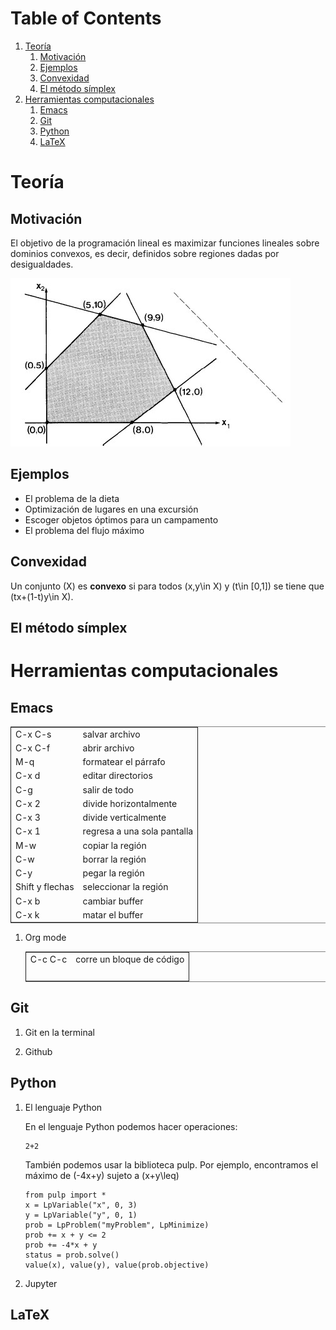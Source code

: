 
# Table of Contents

1.  [Teoría](#orgeec86f3)
    1.  [Motivación](#org682b46f)
    2.  [Ejemplos](#org4173626)
    3.  [Convexidad](#org98fa387)
    4.  [El método símplex](#orgefb0454)
2.  [Herramientas computacionales](#org237195c)
    1.  [Emacs](#orgca100d5)
    2.  [Git](#org571bf09)
    3.  [Python](#org1105e17)
    4.  [LaTeX](#orga3d3282)



<a id="orgeec86f3"></a>

# Teoría


<a id="org682b46f"></a>

## Motivación

El objetivo de la programación lineal es maximizar funciones lineales
sobre dominios convexos, es decir, definidos sobre regiones dadas por
desigualdades.

![img](linear-programming-example-1b.jpg)


<a id="org4173626"></a>

## Ejemplos

-   El problema de la dieta
-   Optimización de lugares en una excursión
-   Escoger objetos óptimos para un campamento
-   El problema del flujo máximo


<a id="org98fa387"></a>

## Convexidad

Un conjunto \(X\) es **convexo** si para todos \(x,y\in X\) y \(t\in
[0,1]\) se tiene que \(tx+(1-t)y\in X\).


<a id="orgefb0454"></a>

## El método símplex


<a id="org237195c"></a>

# Herramientas computacionales


<a id="orgca100d5"></a>

## Emacs

<table border="2" cellspacing="0" cellpadding="6" rules="groups" frame="hsides">


<colgroup>
<col  class="org-left" />

<col  class="org-left" />
</colgroup>
<tbody>
<tr>
<td class="org-left">C-x C-s</td>
<td class="org-left">salvar archivo</td>
</tr>


<tr>
<td class="org-left">C-x C-f</td>
<td class="org-left">abrir archivo</td>
</tr>


<tr>
<td class="org-left">M-q</td>
<td class="org-left">formatear el párrafo</td>
</tr>


<tr>
<td class="org-left">C-x d</td>
<td class="org-left">editar directorios</td>
</tr>


<tr>
<td class="org-left">C-g</td>
<td class="org-left">salir de todo</td>
</tr>


<tr>
<td class="org-left">C-x 2</td>
<td class="org-left">divide horizontalmente</td>
</tr>


<tr>
<td class="org-left">C-x 3</td>
<td class="org-left">divide verticalmente</td>
</tr>


<tr>
<td class="org-left">C-x 1</td>
<td class="org-left">regresa a una sola pantalla</td>
</tr>


<tr>
<td class="org-left">M-w</td>
<td class="org-left">copiar la región</td>
</tr>


<tr>
<td class="org-left">C-w</td>
<td class="org-left">borrar la región</td>
</tr>


<tr>
<td class="org-left">C-y</td>
<td class="org-left">pegar la región</td>
</tr>


<tr>
<td class="org-left">Shift y flechas</td>
<td class="org-left">seleccionar la región</td>
</tr>


<tr>
<td class="org-left">C-x b</td>
<td class="org-left">cambiar buffer</td>
</tr>


<tr>
<td class="org-left">C-x k</td>
<td class="org-left">matar el buffer</td>
</tr>
</tbody>
</table>

1.  Org mode

    <table border="2" cellspacing="0" cellpadding="6" rules="groups" frame="hsides">
    
    
    <colgroup>
    <col  class="org-left" />
    
    <col  class="org-left" />
    </colgroup>
    <tbody>
    <tr>
    <td class="org-left">C-c C-c</td>
    <td class="org-left">corre un bloque de código</td>
    </tr>
    
    
    <tr>
    <td class="org-left">&#xa0;</td>
    <td class="org-left">&#xa0;</td>
    </tr>
    </tbody>
    </table>


<a id="org571bf09"></a>

## Git

1.  Git en la terminal

2.  Github


<a id="org1105e17"></a>

## Python

1.  El lenguaje Python

    En el lenguaje Python podemos hacer operaciones:
    
        2+2
    
    También podemos usar la biblioteca pulp. Por ejemplo, encontramos el
    máximo de \(-4x+y\) sujeto a \(x+y\leq\)
    
        from pulp import *
        x = LpVariable("x", 0, 3)
        y = LpVariable("y", 0, 1)
        prob = LpProblem("myProblem", LpMinimize)
        prob += x + y <= 2
        prob += -4*x + y
        status = prob.solve()
        value(x), value(y), value(prob.objective)

2.  Jupyter


<a id="orga3d3282"></a>

## LaTeX

